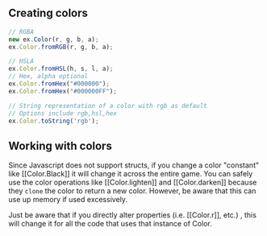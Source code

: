 ## Creating colors

```js
// RGBA
new ex.Color(r, g, b, a);
ex.Color.fromRGB(r, g, b, a);

// HSLA
ex.Color.fromHSL(h, s, l, a);
// Hex, alpha optional
ex.Color.fromHex("#000000");
ex.Color.fromHex("#000000FF");

// String representation of a color with rgb as default
// Options include rgb,hsl,hex
ex.Color.toString('rgb');
```

## Working with colors

Since Javascript does not support structs, if you change a color "constant" like [[Color.Black]]
it will change it across the entire game. You can safely use the color operations
like [[Color.lighten]] and [[Color.darken]] because they `clone` the color to
return a new color. However, be aware that this can use up memory if used excessively.

Just be aware that if you directly alter properties (i.e. [[Color.r]], etc.) , this will change it
for all the code that uses that instance of Color.